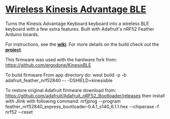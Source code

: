 
# [Wireless Kinesis Advantage BLE](https://github.com/mikewudev/KinesisBLE)

Turns the Kinesis Advantage Keyboard keyboard into a wireless BLE keyboard with a few extra features. Built with Adafruit's nRF52 Feather Arduino boards.

For instructions, see the **[wiki](https://github.com/sysdevmike/KinesisBLE/wiki)**. For more details on the build check out the **[project](https://hackaday.io/project/161578-wireless-ble-kinesis-advantage-custom-controller)**.

This firmware was used with the hardware fork from:
https://github.com/ergodone/KinesisBLE


To build firmware
From app directory do:
 west build -p -b adafruit_feather_nrf52840 -- -DSHIELD=kinesisble


To restore original Adafruit firmware download from:
https://github.com/adafruit/Adafruit_nRF52_Bootloader/releases
then install with Jlink with following command:
nrfjprog --program feather_nrf52840_express_bootloader-0.4.1_s140_6.1.1.hex --chiperase -f nrf52 --reset